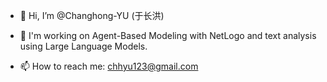 - 👋 Hi, I’m @Changhong-YU (于长洪)

   
- 👀 I'm working on Agent-Based Modeling with NetLogo and text analysis using Large Language Models.
- 📫 How to reach me: chhyu123@gmail.com


<!---
Changhong-YU/Changhong-YU is a ✨ special ✨ repository because its `README.md` (this file) appears on your GitHub profile.
You can click the Preview link to take a look at your changes.
--->
